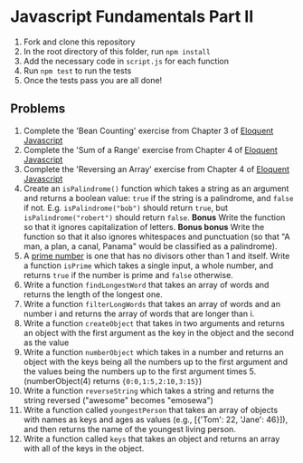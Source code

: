 # Javascript Fundamentals Part II

1. Fork and clone this repository
2. In the root directory of this folder, run `npm install`
1. Add the necessary code in `script.js` for each function
2. Run `npm test` to run the tests 
2. Once the tests pass you are all done!

## Problems

1. Complete the 'Bean Counting' exercise from Chapter 3 of [Eloquent Javascript](http://eloquentjavascript.net/03_functions.html)
1. Complete the 'Sum of a Range' exercise from Chapter 4 of [Eloquent Javascript](http://eloquentjavascript.net/04_data.html)
1. Complete the 'Reversing an Array' exercise from Chapter 4 of [Eloquent Javascript](http://eloquentjavascript.net/04_data.html)
1. Create an `isPalindrome()` function which takes a string as an argument and returns a boolean value: `true` if the string is a palindrome, and `false` if not. E.g. `isPalindrome("bob")` should return `true`, but `isPalindrome("robert")` should return `false`. **Bonus** Write the function so that it ignores capitalization of letters. **Bonus bonus** Write the function so that it also ignores whitespaces and punctuation (so that "A man, a plan, a canal, Panama" would be classified as a palindrome). 
1. A [prime number](https://en.wikipedia.org/wiki/Prime_number) is one that has no divisors other than 1 and itself. Write a function `isPrime` which takes a single input, a whole number, and returns `true` if the number is prime and `false` otherwise.
2. Write a function `findLongestWord` that takes an array of words and returns the length of the longest one.
3. Write a function `filterLongWords` that takes an array of words and an number i and returns the array of words that are longer than i.
4. Write a function `createObject` that takes in two arguments and returns an object with the first argument as the key in the object and the second as the value
5. Write a function `numberObject` which takes in a number and returns an object with the keys being all the numbers up to the first argument and the values being the numbers up to the first argument times 5. (numberObject(4) returns `{0:0,1:5,2:10,3:15}`)
5. Write a function `reverseString` which takes a string and returns the string reversed ("awesome" becomes "emosewa")
5. Write a function called `youngestPerson` that takes an array of objects with names as keys and ages as values (e.g., [{'Tom': 22, 'Jane': 46}]), and then returns the name of the youngest living person.
6. Write a function called `keys` that takes an object and returns an array with all of the keys in the object. 
